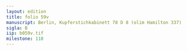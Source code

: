 ```yaml
---
layout: edition
title: folio 59v
manuscript: Berlin, Kupferstichkabinett 78 D 8 (olim Hamilton 337)
sigla: B
iip: b059v.tif
milestone: 118
---
```

